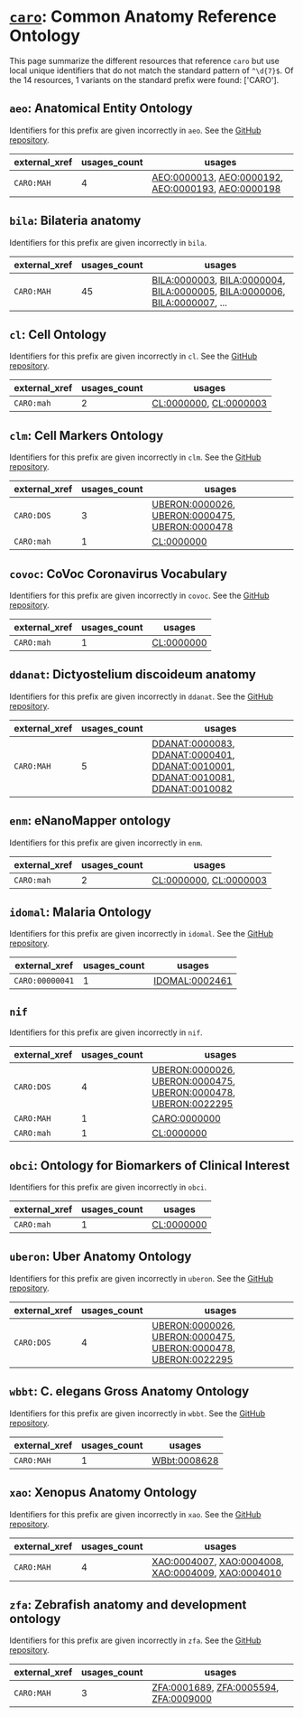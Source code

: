 # [`caro`](https://bioregistry.io/caro): Common Anatomy Reference Ontology

This page summarize the different resources that reference `caro`
but use local unique identifiers that do not match the standard pattern of
`^\d{7}$`. Of the 14 resources,
1 variants on the standard prefix were found: ['CARO'].

## `aeo`: Anatomical Entity Ontology

Identifiers for this prefix are given incorrectly in `aeo`. See the [GitHub repository](https://github.com/obophenotype/human-developmental-anatomy-ontology).

| external_xref   |   usages_count | usages                                                                                                                                                                                                                                     |
|-----------------|----------------|--------------------------------------------------------------------------------------------------------------------------------------------------------------------------------------------------------------------------------------------|
| `CARO:MAH`      |              4 | [AEO:0000013](http://purl.obolibrary.org/obo/AEO_0000013), [AEO:0000192](http://purl.obolibrary.org/obo/AEO_0000192), [AEO:0000193](http://purl.obolibrary.org/obo/AEO_0000193), [AEO:0000198](http://purl.obolibrary.org/obo/AEO_0000198) |

## `bila`: Bilateria anatomy

Identifiers for this prefix are given incorrectly in `bila`.

| external_xref   |   usages_count | usages                                                                                                                                                                                                                                                                                                               |
|-----------------|----------------|----------------------------------------------------------------------------------------------------------------------------------------------------------------------------------------------------------------------------------------------------------------------------------------------------------------------|
| `CARO:MAH`      |             45 | [BILA:0000003](http://purl.obolibrary.org/obo/BILA_0000003), [BILA:0000004](http://purl.obolibrary.org/obo/BILA_0000004), [BILA:0000005](http://purl.obolibrary.org/obo/BILA_0000005), [BILA:0000006](http://purl.obolibrary.org/obo/BILA_0000006), [BILA:0000007](http://purl.obolibrary.org/obo/BILA_0000007), ... |

## `cl`: Cell Ontology

Identifiers for this prefix are given incorrectly in `cl`. See the [GitHub repository](https://github.com/obophenotype/cell-ontology).

| external_xref   |   usages_count | usages                                                                                                           |
|-----------------|----------------|------------------------------------------------------------------------------------------------------------------|
| `CARO:mah`      |              2 | [CL:0000000](http://purl.obolibrary.org/obo/CL_0000000), [CL:0000003](http://purl.obolibrary.org/obo/CL_0000003) |

## `clm`: Cell Markers Ontology

Identifiers for this prefix are given incorrectly in `clm`. See the [GitHub repository](https://github.com/Cellular-Semantics/CellMark).

| external_xref   |   usages_count | usages                                                                                                                                                                                            |
|-----------------|----------------|---------------------------------------------------------------------------------------------------------------------------------------------------------------------------------------------------|
| `CARO:DOS`      |              3 | [UBERON:0000026](http://purl.obolibrary.org/obo/UBERON_0000026), [UBERON:0000475](http://purl.obolibrary.org/obo/UBERON_0000475), [UBERON:0000478](http://purl.obolibrary.org/obo/UBERON_0000478) |
| `CARO:mah`      |              1 | [CL:0000000](http://purl.obolibrary.org/obo/CL_0000000)                                                                                                                                           |

## `covoc`: CoVoc Coronavirus Vocabulary

Identifiers for this prefix are given incorrectly in `covoc`. See the [GitHub repository](https://github.com/EBISPOT/covoc).

| external_xref   |   usages_count | usages                                                  |
|-----------------|----------------|---------------------------------------------------------|
| `CARO:mah`      |              1 | [CL:0000000](http://purl.obolibrary.org/obo/CL_0000000) |

## `ddanat`: Dictyostelium discoideum anatomy

Identifiers for this prefix are given incorrectly in `ddanat`. See the [GitHub repository](https://github.com/dictyBase/migration-data).

| external_xref   |   usages_count | usages                                                                                                                                                                                                                                                                                                                              |
|-----------------|----------------|-------------------------------------------------------------------------------------------------------------------------------------------------------------------------------------------------------------------------------------------------------------------------------------------------------------------------------------|
| `CARO:MAH`      |              5 | [DDANAT:0000083](http://purl.obolibrary.org/obo/DDANAT_0000083), [DDANAT:0000401](http://purl.obolibrary.org/obo/DDANAT_0000401), [DDANAT:0010001](http://purl.obolibrary.org/obo/DDANAT_0010001), [DDANAT:0010081](http://purl.obolibrary.org/obo/DDANAT_0010081), [DDANAT:0010082](http://purl.obolibrary.org/obo/DDANAT_0010082) |

## `enm`: eNanoMapper ontology

Identifiers for this prefix are given incorrectly in `enm`.

| external_xref   |   usages_count | usages                                                                                                           |
|-----------------|----------------|------------------------------------------------------------------------------------------------------------------|
| `CARO:mah`      |              2 | [CL:0000000](http://purl.obolibrary.org/obo/CL_0000000), [CL:0000003](http://purl.obolibrary.org/obo/CL_0000003) |

## `idomal`: Malaria Ontology

Identifiers for this prefix are given incorrectly in `idomal`. See the [GitHub repository](https://github.com/VEuPathDB-ontology/IDOMAL).

| external_xref   |   usages_count | usages                                                          |
|-----------------|----------------|-----------------------------------------------------------------|
| `CARO:00000041` |              1 | [IDOMAL:0002461](http://purl.obolibrary.org/obo/IDOMAL_0002461) |

## `nif`

Identifiers for this prefix are given incorrectly in `nif`.

| external_xref   |   usages_count | usages                                                                                                                                                                                                                                                             |
|-----------------|----------------|--------------------------------------------------------------------------------------------------------------------------------------------------------------------------------------------------------------------------------------------------------------------|
| `CARO:DOS`      |              4 | [UBERON:0000026](http://purl.obolibrary.org/obo/UBERON_0000026), [UBERON:0000475](http://purl.obolibrary.org/obo/UBERON_0000475), [UBERON:0000478](http://purl.obolibrary.org/obo/UBERON_0000478), [UBERON:0022295](http://purl.obolibrary.org/obo/UBERON_0022295) |
| `CARO:MAH`      |              1 | [CARO:0000000](http://purl.obolibrary.org/obo/CARO_0000000)                                                                                                                                                                                                        |
| `CARO:mah`      |              1 | [CL:0000000](http://purl.obolibrary.org/obo/CL_0000000)                                                                                                                                                                                                            |

## `obci`: Ontology for Biomarkers of Clinical Interest

Identifiers for this prefix are given incorrectly in `obci`.

| external_xref   |   usages_count | usages                                                  |
|-----------------|----------------|---------------------------------------------------------|
| `CARO:mah`      |              1 | [CL:0000000](http://purl.obolibrary.org/obo/CL_0000000) |

## `uberon`: Uber Anatomy Ontology

Identifiers for this prefix are given incorrectly in `uberon`. See the [GitHub repository](https://github.com/obophenotype/uberon).

| external_xref   |   usages_count | usages                                                                                                                                                                                                                                                             |
|-----------------|----------------|--------------------------------------------------------------------------------------------------------------------------------------------------------------------------------------------------------------------------------------------------------------------|
| `CARO:DOS`      |              4 | [UBERON:0000026](http://purl.obolibrary.org/obo/UBERON_0000026), [UBERON:0000475](http://purl.obolibrary.org/obo/UBERON_0000475), [UBERON:0000478](http://purl.obolibrary.org/obo/UBERON_0000478), [UBERON:0022295](http://purl.obolibrary.org/obo/UBERON_0022295) |

## `wbbt`: C. elegans Gross Anatomy Ontology

Identifiers for this prefix are given incorrectly in `wbbt`. See the [GitHub repository](https://github.com/obophenotype/c-elegans-gross-anatomy-ontology).

| external_xref   |   usages_count | usages                                                      |
|-----------------|----------------|-------------------------------------------------------------|
| `CARO:MAH`      |              1 | [WBbt:0008628](http://purl.obolibrary.org/obo/WBbt_0008628) |

## `xao`: Xenopus Anatomy Ontology

Identifiers for this prefix are given incorrectly in `xao`. See the [GitHub repository](https://github.com/xenopus-anatomy/xao).

| external_xref   |   usages_count | usages                                                                                                                                                                                                                                     |
|-----------------|----------------|--------------------------------------------------------------------------------------------------------------------------------------------------------------------------------------------------------------------------------------------|
| `CARO:MAH`      |              4 | [XAO:0004007](http://purl.obolibrary.org/obo/XAO_0004007), [XAO:0004008](http://purl.obolibrary.org/obo/XAO_0004008), [XAO:0004009](http://purl.obolibrary.org/obo/XAO_0004009), [XAO:0004010](http://purl.obolibrary.org/obo/XAO_0004010) |

## `zfa`: Zebrafish anatomy and development ontology

Identifiers for this prefix are given incorrectly in `zfa`. See the [GitHub repository](https://github.com/cerivs/zebrafish-anatomical-ontology).

| external_xref   |   usages_count | usages                                                                                                                                                                          |
|-----------------|----------------|---------------------------------------------------------------------------------------------------------------------------------------------------------------------------------|
| `CARO:MAH`      |              3 | [ZFA:0001689](http://purl.obolibrary.org/obo/ZFA_0001689), [ZFA:0005594](http://purl.obolibrary.org/obo/ZFA_0005594), [ZFA:0009000](http://purl.obolibrary.org/obo/ZFA_0009000) |

